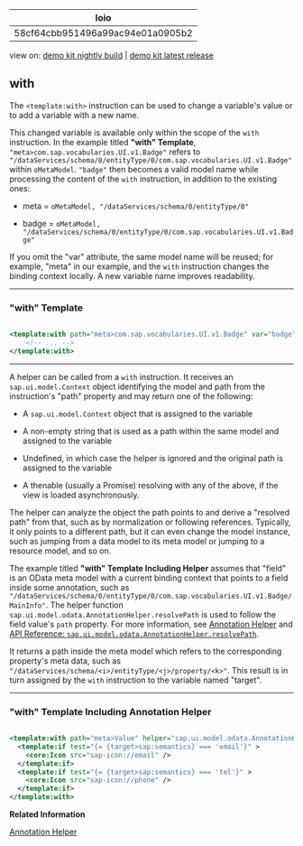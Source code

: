<!-- loio58cf64cbb951496a99ac94e01a0905b2 -->

| loio |
| -----|
| 58cf64cbb951496a99ac94e01a0905b2 |

<div id="loio">

view on: [demo kit nightly build](https://openui5nightly.hana.ondemand.com/topic/58cf64cbb951496a99ac94e01a0905b2) | [demo kit latest release](https://sdk.openui5.org/topic/58cf64cbb951496a99ac94e01a0905b2)</div>

## with

The `<template:with>` instruction can be used to change a variable's value or to add a variable with a new name.

This changed variable is available only within the scope of the `with` instruction. In the example titled **"with" Template**, `"meta>com.sap.vocabularies.UI.v1.Badge"` refers to `"/dataServices/schema/0/entityType/0/com.sap.vocabularies.UI.v1.Badge"` within `oMetaModel`. `"badge"` then becomes a valid model name while processing the content of the `with` instruction, in addition to the existing ones:

-   meta = `oMetaModel, "/dataServices/schema/0/entityType/0"`

-   badge = `oMetaModel, "/dataServices/schema/0/entityType/0/com.sap.vocabularies.UI.v1.Badge"`


If you omit the "var" attribute, the same model name will be reused; for example, "meta" in our example, and the `with` instruction changes the binding context locally. A new variable name improves readability.

***

### "with" Template

```xml

<template:with path="meta>com.sap.vocabularies.UI.v1.Badge" var="badge">
    <!-- ... -->
</template:with>

```

***

A helper can be called from a `with` instruction. It receives an `sap.ui.model.Context` object identifying the model and path from the instruction's "path" property and may return one of the following:

-   A `sap.ui.model.Context` object that is assigned to the variable

-   A non-empty string that is used as a path within the same model and assigned to the variable

-   Undefined, in which case the helper is ignored and the original path is assigned to the variable

-   A thenable \(usually a Promise\) resolving with any of the above, if the view is loaded asynchronously.


The helper can analyze the object the path points to and derive a "resolved path" from that, such as by normalization or following references. Typically, it only points to a different path, but it can even change the model instance, such as jumping from a data model to its meta model or jumping to a resource model, and so on.

The example titled **"with" Template Including Helper** assumes that "field" is an OData meta model with a current binding context that points to a field inside some annotation, such as `"/dataServices/schema/0/entityType/0/com.sap.vocabularies.UI.v1.Badge/MainInfo"`. The helper function `sap.ui.model.odata.AnnotationHelper.resolvePath` is used to follow the field value's `path` property. For more information, see [Annotation Helper](Annotation_Helper_dbec058.md) and [API Reference: `sap.ui.model.odata.AnnotationHelper.resolvePath`](https://sdk.openui5.org/api/sap.ui.model.odata.AnnotationHelper).

It returns a path inside the meta model which refers to the corresponding property's meta data, such as `"/dataServices/schema/<i>/entityType/<j>/property/<k>"`. This result is in turn assigned by the `with` instruction to the variable named "target".

***

### "with" Template Including Annotation Helper

```xml

<template:with path="meta>Value" helper="sap.ui.model.odata.AnnotationHelper.resolvePath" var="target">
  <template:if test="{= {target>sap:semantics} === 'email'}" >
    <core:Icon src="sap-icon://email" />
  </template:if>
  <template:if test="{= {target>sap:semantics} === 'tel'}" >
    <core:Icon src="sap-icon://phone" />
  </template:if>
</template:with>
```

**Related Information**  


[Annotation Helper](Annotation_Helper_dbec058.md "A collection of methods which help to consume OData Version 4.0 annotations in XML template views.")

